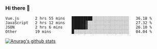 ### Hi there 👋



<!--
**webB1an/webB1an** is a ✨ _special_ ✨ repository because its `README.md` (this file) appears on your GitHub profile.

Here are some ideas to get you started:

- 🔭 I’m currently working on ...
- 🌱 I’m currently learning ...
- 👯 I’m looking to collaborate on ...
- 🤔 I’m looking for help with ...
- 💬 Ask me about ...
- 📫 How to reach me: ...
- 😄 Pronouns: ...
- ⚡ Fun fact: ...
-->

<!--START_SECTION:waka-->

```text
Vue.js       2 hrs 55 mins   █████████░░░░░░░░░░░░░░░░   36.18 %
JavaScript   2 hrs 12 mins   ██████▓░░░░░░░░░░░░░░░░░░   27.32 %
JSON         2 hrs 6 mins    ██████▓░░░░░░░░░░░░░░░░░░   26.10 %
Other        19 mins         █░░░░░░░░░░░░░░░░░░░░░░░░   04.04 %
```

<!--END_SECTION:waka-->


[![Anurag's github stats](https://github-readme-stats.vercel.app/api?username=webB1an&show_icons=true&theme=radical)](https://github.com/anuraghazra/github-readme-stats)

